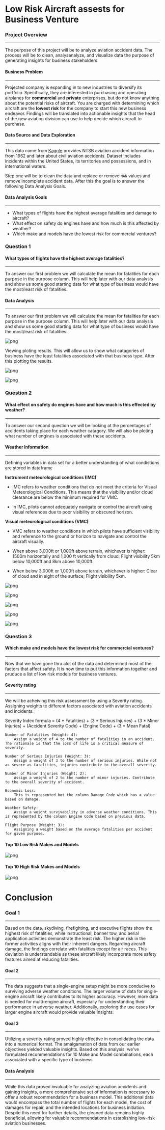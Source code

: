 # Low Risk Aircraft assests for Business Venture

### Project Overview
---
The purpose of this project will be to analyze aviation accident data. The process will be to clean, analysanalyze, and visualize data the purpose of generating insights for business stakeholders.

#### Business Problem
---

Projected company is expanding in to new industries to diversify its portfolio. Specifically, they are interested in purchasing and operating airplanes for **commercial** and **private** enterprises, but do not know anything about the potential risks of aircraft. You are charged with determining which aircraft are the **lowest risk** for the company to start this new business endeavor. Findings will be translated into actionable insights that the head of the new aviation division can use to help decide which aircraft to purchase.

#### Data Source and Data Exploration
---

This data come from [Kaggle](https://www.kaggle.com/datasets/khsamaha/aviation-accident-database-synopses) provides NTSB aviation accident information from 1962 and later about civil aviation accidents. Dataset includes incidents within the United States, its territories and possessions, and in international waters.

Step one will be to clean the data and replace or remove `NAN` values and remove incomplete accident data. After this the goal is to answer the following Data Analysis Goals.

#### Data Analysis Goals
---
- What types of flights have the highest average fatalities and damage to aircraft?
- What effect on safety do engines have and how much is this affected by weather?
- Which make and models have the lowest risk for commercial ventures?


### Question 1
#### What types of flights have the highest average fatalities?
---

To answer our first problem we will calculate the mean for fatalities for each purpose in the purpose column. This will help later with our data analysis and show us some good starting data for what type of business would have the most/least risk of fatalities.

#### Data Analysis
---

To answer our first problem we will calculate the mean for fatalities for each purpose in the purpose column. This will help later with our data analysis and show us some good starting data for what type of business would have the most/least risk of fatalities.


![png](images/MeanFatalByFlightType.png)
    

Viewing  ploting results. This will allow us to show what catagories of business have the least fatalities associated with that business type. After this plotting the results.

    
![png](images/DamageByPurposeCount.png)
    

![png](images/DamageByPurpose.png)
    

### Question 2
#### What effect on safety do engines have and how much is this effected by weather?
---

To answer our second question we will be looking at the percentages of accidents taking place for each weather catagory. We will also be ploting what number of engines is associated with these accidents.

#### Weather Information
---
Defining variables in data set for a better understanding of what condistions are stored in dataframe

**Instrument meteorological conditions (IMC)** 

- IMC refers to weather conditions that do not meet the criteria for Visual Meteorological Conditions. This means that the visibility and/or cloud clearance are below the minimum required for VMC.

- In IMC, pilots cannot adequately navigate or control the aircraft using visual references due to poor visibility or obscured horizon.

**Visual meteorological conditions (VMC)** 

- VMC refers to weather conditions in which pilots have sufficient visibility and reference to the ground or horizon to navigate and control the aircraft visually.

- When above 3,000ft or 1,000ft above terrain, whichever is higher:
        1500m horizontally and 1,000 ft vertically from cloud;
        Flight visibility 5km below 10,000ft and 8km above 10,000ft.
        
- When below 3,000ft or 1,000ft above terrain, whichever is higher:
         Clear of cloud and in sight of the surface;
         Flight visibility 5km.


![png](images/EnginesWeatherHeatMap.png)
    
   
![png](images/WeatherType.png)
    
    
![png](images/IMC.png)
    
    
![png](images/VMC.png)
    
    
![png](images/UNK.png)
    

### Question 3
#### Which make and models have the lowest risk for commercial ventures?
---

Now that we have gone thru alot of the data and determined most of the factors that affect safety. It is now time to put this information together and pruduce a list of low risk models for business ventures.

#### Severity rating 
---
We will be acheiving this risk assessment by using a Severity rating. Assigning weights to different factors associated with aviation accidents and incidents. 

Severity Index formula = (4 * Fatalities) + (3 * Serious Injuries) + (3 * Minor Injuries) + (Accident Severity Code) + (Engine Code) + (3 * Mean Fatal)

    Number of Fatalities (Weight: 4):
        Assign a weight of 4 to the number of fatalities in an accident. The rationale is that the loss of life is a critical measure of severity.

    Number of Serious Injuries (Weight: 3):
        Assign a weight of 3 to the number of serious injuries. While not as severe as fatalities, injuries contribute to the overall severity.

    Number of Minor Injuries (Weight: 2):
        Assign a weight of 2 to the number of minor injuries. Contribute to the overall severity of accident.

    Economic Loss:
        This is represented but the column Damage Code which has a value based on damage.

    Weather Safety:
        Assign a weight survivability in adverse weather conditions. This is represented by the column Engine Code based on previous data.

    Flight Purpose (Weight: 3):
        Assigning a weight based on the average fatalities per accident for given purpose.



#### Top 10 Low Risk Makes and Models
![png](images/Bottom10.png)
    
#### Top 10 High Risk Makes and Models    
![png](images/Top10.png)
    

# Conclusion

### Goal 1
---
Based on the data, skydiving, firefighting, and executive flights show the highest risk of fatalities, while instructional, banner tow, and aerial application activities demonstrate the least risk. The higher risk in the former activities aligns with their inherent dangers. Regarding aircraft damage, the findings correlate with fatalities except for air races. This deviation is understandable as these aircraft likely incorporate more safety features aimed at reducing fatalities.

#### Goal 2
---
The data suggests that a single-engine setup might be more conducive to surviving adverse weather conditions. The larger volume of data for single-engine aircraft likely contributes to its higher accuracy. However, more data is needed for multi-engine aircraft, especially for understanding their performance in adverse weather. Additionally, exploring the use cases for larger engine aircraft would provide valuable insights.

#### Goal 3
---
Utilizing a severity rating proved highly effective in consolidating the data into a numerical format. The amalgamation of data from our earlier objectives yielded valuable insights. Based on this analysis, we've formulated recommendations for 10 Make and Model combinations, each associated with a specific type of business.

#### Data Analysis 
---
While this data proved invaluable for analyzing aviation accidents and gaining insights, a more comprehensive set of information is necessary to offer a robust recommendation for a business model. This additional data would encompass the total number of flights for each model, the cost of damages for repair, and the intended locations for business initiation. Despite this need for further details, the gleaned data remains highly beneficial, allowing for valuable recommendations in establishing low-risk aviation businesses.


